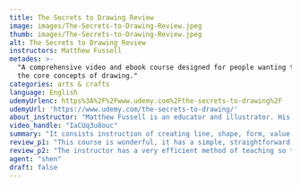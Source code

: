```yaml
---
title: The Secrets to Drawing Review
image: images/The-Secrets-to-Drawing-Review.jpeg
thumb: images/The-Secrets-to-Drawing-Review.jpeg
alt: The Secrets to Drawing Review
instructors: Matthew Fussell
metades: >-
  "A comprehensive video and ebook course designed for people wanting to learn
  the core concepts of drawing."
categories: arts & crafts
language: English
udemyUrlenc: https%3A%2F%2Fwww.udemy.com%2Fthe-secrets-to-drawing%2F
udemyUrl: 'https://www.udemy.com/the-secrets-to-drawing/'
about_instructor: "Matthew Fussell is an educator and illustrator. His illustration has been featured in various publications. He is also the instructor and creator of the website TheVirtualInstructor. He has been teaching for over 10 years and his goal is to help his student achieve their dream as an artist."
video_handle: "IaCUq3u8ouc"
summary: "It consists instruction of creating line, shape, form, value and space and how to put them together"
review_p1: "This course is wonderful, it has a simple, straightforward and effective way to learn how to draw. The student will have the full knowledge and core fundamentals of drawing. It has step-by-step instructions on how to start and how to improve the skills. Each lesson was itemized and arranged according to steps which are easy to understand and follow. It consists instruction of creating line, shape, form, value and space and how to put them together. The concept of identifying the point of perspective and composition are clearly explained. It also teaches a technique of using different kinds of drawing materials and tools, like pencils e.g. graphite, charcoal, colored and watercolor and how to perfectly use them. Proper use of oil and soft pastels are also covered in this course. It has great details on how to contour, unity, variety, perspective, golden points, and contrast."
review_p2: "The instructor has a very efficient method of teaching so that his student will keep engaged in every lesson. He has good materials and gave comprehensive examples that his student can easily grasp. He gave insight on where to focus and gave a lot of tips on how to improve drawing skills. He also encourages his student to keep on practicing and study the concept of drawing, the materials, and devices they need to use.  Students can gain a better understanding of this course and it will also allow them to identify the different steps of creating a design depending on their preferred drawing materials."
agent: "shen"
draft: false
---
```


